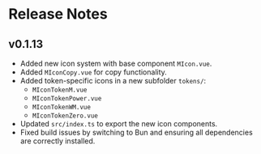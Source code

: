 # Release Notes

## v0.1.13
- Added new icon system with base component `MIcon.vue`.
- Added `MIconCopy.vue` for copy functionality.
- Added token-specific icons in a new subfolder `tokens/`:
  - `MIconTokenM.vue`
  - `MIconTokenPower.vue`
  - `MIconTokenWM.vue`
  - `MIconTokenZero.vue`
- Updated `src/index.ts` to export the new icon components.
- Fixed build issues by switching to Bun and ensuring all dependencies are correctly installed. 